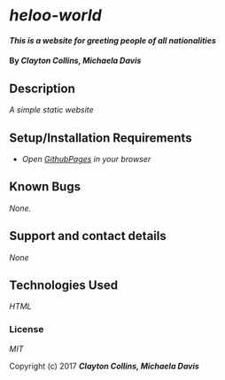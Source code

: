 # _heloo-world_

#### _This is a website for greeting people of all nationalities_

#### By _**Clayton Collins, Michaela Davis**_

## Description

_A simple static website_

## Setup/Installation Requirements

* _Open [GithubPages](https://michaela-davis.github.io/heloo-world/) in your browser_

## Known Bugs
_None._

## Support and contact details

_None_

## Technologies Used

_HTML_

### License

*MIT*

Copyright (c) 2017 **_Clayton Collins, Michaela Davis_**
